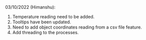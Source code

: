 03/10/2022 (Himanshu):
1. Temperature reading need to be added.
2. Tooltips have been updated.
3. Need to add object coordinates reading from a csv file feature.
4. Add threading to the processes. 
